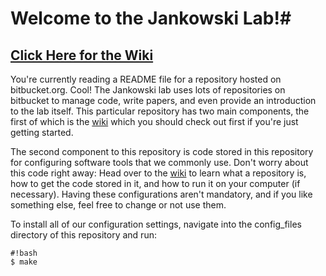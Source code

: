 # Welcome to the Jankowski Lab!#
## [Click Here for the Wiki](https://bitbucket.org/cmelab/getting-started/wiki/Home) ##

You're currently reading a README file for a repository hosted on bitbucket.org. Cool! The Jankowski lab uses lots of repositories on bitbucket to manage code, write papers, and even provide an introduction to the lab itself. This particular repository has two main components, the first of which is the [wiki](https://bitbucket.org/cmelab/getting-started/wiki/Home) which you should check out first if you're just getting started. 

The second component to this repository is code stored in this repository for configuring software tools that we commonly use. Don't worry about this code right away: Head over to the [wiki](https://bitbucket.org/cmelab/getting-started/wiki/Home) to learn what a repository is, how to get the code stored in it, and how to run it on your computer (if necessary). 
Having these configurations aren't mandatory, and if you like something else, feel free to change or not use them.

To install all of our configuration settings, navigate into the config_files directory of this repository and run:

```
#!bash
$ make
```